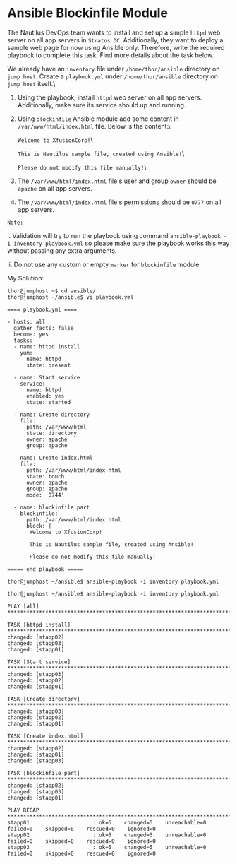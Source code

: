 # Ansible Blockinfile Module

The Nautilus DevOps team wants to install and set up a simple `httpd` web server on all app servers in `Stratos DC`. Additionally, they want to deploy a sample web page for now using Ansible only. Therefore, write the required playbook to complete this task. Find more details about the task below.

We already have an `inventory` file under `/home/thor/ansible` directory on `jump host`. Create a `playbook.yml` under `/home/thor/ansible` directory on `jump host` itself.\


1. Using the playbook, install `httpd` web server on all app servers. Additionally, make sure its service should up and running.
2.  Using `blockinfile` Ansible module add some content in `/var/www/html/index.html` file. Below is the content:\


    `Welcome to XfusionCorp!`\


    `This is Nautilus sample file, created using Ansible!`\


    `Please do not modify this file manually!`\

3. The `/var/www/html/index.html` file's user and group `owner` should be `apache` on all app servers.
4. The `/var/www/html/index.html` file's permissions should be `0777` on all app servers.

`Note:`

i. Validation will try to run the playbook using command `ansible-playbook -i inventory playbook.yml` so please make sure the playbook works this way without passing any extra arguments.

ii. Do not use any custom or empty `marker` for `blockinfile` module.



My Solution:

```
thor@jumphost ~$ cd ansible/
thor@jumphost ~/ansible$ vi playbook.yml

==== playbook.yml ====

- hosts: all
  gather_facts: false
  become: yes
  tasks:
  - name: httpd install
    yum:
      name: httpd
      state: present
    
  - name: Start service
    service:
      name: httpd
      enabled: yes
      state: started
      
  - name: Create directory
    file:
      path: /var/www/html
      state: directory
      owner: apache
      group: apache

  - name: Create index.html
    file: 
      path: /var/www/html/index.html
      state: touch
      owner: apache
      group: apache
      mode: '0744'

  - name: blockinfile part
    blockinfile:
      path: /var/www/html/index.html
      block: |
       Welcome to XfusionCorp!

       This is Nautilus sample file, created using Ansible!

       Please do not modify this file manually!
    
===== end playbook =====

thor@jumphost ~/ansible$ ansible-playbook -i inventory playbook.yml 

thor@jumphost ~/ansible$ ansible-playbook -i inventory playbook.yml 

PLAY [all] *************************************************************************************************

TASK [httpd install] ***************************************************************************************
changed: [stapp02]
changed: [stapp03]
changed: [stapp01]

TASK [Start service] ***************************************************************************************
changed: [stapp03]
changed: [stapp02]
changed: [stapp01]

TASK [Create directory] ************************************************************************************
changed: [stapp03]
changed: [stapp02]
changed: [stapp01]

TASK [Create index.html] ***********************************************************************************
changed: [stapp02]
changed: [stapp01]
changed: [stapp03]

TASK [blockinfile part] ************************************************************************************
changed: [stapp02]
changed: [stapp03]
changed: [stapp01]

PLAY RECAP *************************************************************************************************
stapp01                    : ok=5    changed=5    unreachable=0    failed=0    skipped=0    rescued=0    ignored=0   
stapp02                    : ok=5    changed=5    unreachable=0    failed=0    skipped=0    rescued=0    ignored=0   
stapp03                    : ok=5    changed=5    unreachable=0    failed=0    skipped=0    rescued=0    ignored=0   


```

